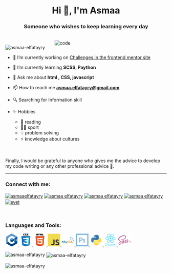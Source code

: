 <h1 align="center">Hi 👋, I'm Asmaa</h1>
<h3 align="center">Someone who wishes to keep learning every day</h3>

<br>

<img width="350" align="right" alt="code" src="https://th.bing.com/th/id/R.ec5661da953af647bf0cd8bc2c852afb?rik=U8dgcy%2bZUip4Og&riu=http%3a%2f%2fcdn.lowgif.com%2ffull%2f64fbeee9caf183b6-.gif&ehk=ujY%2b0qjns9xMDgRzomapfqaky357HrzgXMMM0SBDflg%3d&risl=&pid=ImgRaw&r=0" alt="">
          
<p align="left"> <img src="https://komarev.com/ghpvc/?username=asmaa-elfatayry&label=Profile%20views&color=0e75b6&style=flat" alt="asmaa-elfatayry" /> </p>

- 🔭 I’m currently working on [Challenges in the frontend mentor site](https://github.com/asmaa-elfatayry/Huddle-landing-page-11th-frontend-mentor)

- 🌱 I’m currently learning **SCSS, Paython**

- 💬 Ask me about **html , CSS, javascript**

- 📫 How to reach me **asmaa.elfatayry@gmail.com**

- 🔍 Searching for Information skill

- ✨ Hobbies
 
  - 📖 reading
  - 🤸‍♂️ sport
  - 💡 problem solving
  - ⚡ knowledge about cultures
 
 <br>
<p style="font-size:14px"> Finally,  I would be grateful to anyone who gives me the advice to develop my code writing or any other professional advice 🙏.</p>
 <hr style=" width:90% height:2px align-align:center">

<h3 align="left">Connect with me:</h3>
<p align="left">
<a href="https://codepen.io/asmaaelfatayry" target="blank"><img align="center" src="https://raw.githubusercontent.com/rahuldkjain/github-profile-readme-generator/master/src/images/icons/Social/codepen.svg" alt="asmaaelfatayry" height="30" width="40" /></a>
<a href="https://linkedin.com/in/asmaa elfatayry" target="blank"><img align="center" src="https://raw.githubusercontent.com/rahuldkjain/github-profile-readme-generator/master/src/images/icons/Social/linked-in-alt.svg" alt="asmaa elfatayry" height="30" width="40" /></a>
<a href="https://fb.com/asmaa elfatayry" target="blank"><img align="center" src="https://raw.githubusercontent.com/rahuldkjain/github-profile-readme-generator/master/src/images/icons/Social/facebook.svg" alt="asmaa elfatayry" height="30" width="40" /></a>
<a href="https://www.behance.net/asmaa elfatayry" target="blank"><img align="center" src="https://raw.githubusercontent.com/rahuldkjain/github-profile-readme-generator/master/src/images/icons/Social/behance.svg" alt="asmaa elfatayry" height="30" width="40" /></a>
<a href="https://codeforces.com/profile/evet" target="blank"><img align="center" src="https://raw.githubusercontent.com/rahuldkjain/github-profile-readme-generator/master/src/images/icons/Social/codeforces.svg" alt="evet" height="30" width="40" /></a>
</p>
<br>

<h3 align="left">Languages and Tools:</h3>
<p align="left"> <a href="https://www.w3schools.com/cpp/" target="_blank" rel="noreferrer"> <img src="https://raw.githubusercontent.com/devicons/devicon/master/icons/cplusplus/cplusplus-original.svg" alt="cplusplus" width="40" height="40"/> </a> <a href="https://www.w3schools.com/css/" target="_blank" rel="noreferrer"> <img src="https://raw.githubusercontent.com/devicons/devicon/master/icons/css3/css3-original-wordmark.svg" alt="css3" width="40" height="40"/> </a> <a href="https://www.w3.org/html/" target="_blank" rel="noreferrer"> <img src="https://raw.githubusercontent.com/devicons/devicon/master/icons/html5/html5-original-wordmark.svg" alt="html5" width="40" height="40"/> </a> <a href="https://developer.mozilla.org/en-US/docs/Web/JavaScript" target="_blank" rel="noreferrer"> <img src="https://raw.githubusercontent.com/devicons/devicon/master/icons/javascript/javascript-original.svg" alt="javascript" width="40" height="40"/> </a> <a href="https://www.mysql.com/" target="_blank" rel="noreferrer"> <img src="https://raw.githubusercontent.com/devicons/devicon/master/icons/mysql/mysql-original-wordmark.svg" alt="mysql" width="40" height="40"/> </a> <a href="https://www.photoshop.com/en" target="_blank" rel="noreferrer"> <img src="https://raw.githubusercontent.com/devicons/devicon/master/icons/photoshop/photoshop-line.svg" alt="photoshop" width="40" height="40"/> </a> <a href="https://www.python.org" target="_blank" rel="noreferrer"> <img src="https://raw.githubusercontent.com/devicons/devicon/master/icons/python/python-original.svg" alt="python" width="40" height="40"/> </a> <a href="https://reactjs.org/" target="_blank" rel="noreferrer"> <img src="https://raw.githubusercontent.com/devicons/devicon/master/icons/react/react-original-wordmark.svg" alt="react" width="40" height="40"/> </a> <a href="https://sass-lang.com" target="_blank" rel="noreferrer"> <img src="https://raw.githubusercontent.com/devicons/devicon/master/icons/sass/sass-original.svg" alt="sass" width="40" height="40"/> </a> </p>

<p><img align="left" src="https://github-readme-stats.vercel.app/api/top-langs?username=asmaa-elfatayry&show_icons=true&locale=en&layout=compact" alt="asmaa-elfatayry" /></p>

<p>&nbsp;<img align="center" src="https://github-readme-stats.vercel.app/api?username=asmaa-elfatayry&show_icons=true&locale=en" alt="asmaa-elfatayry" /></p>

<p><img align="center" src="https://github-readme-streak-stats.herokuapp.com/?user=asmaa-elfatayry&" alt="asmaa-elfatayry" /></p>
